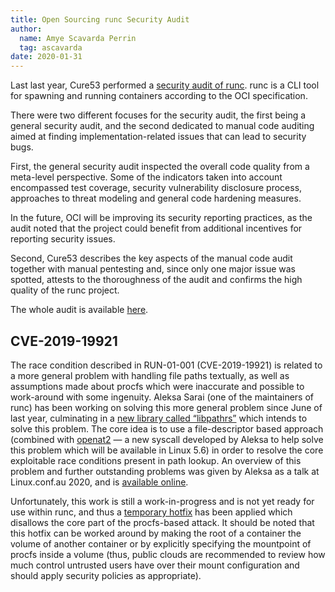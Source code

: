 ```yaml
---
title: Open Sourcing runc Security Audit
author:
  name: Amye Scavarda Perrin
  tag: ascavarda
date: 2020-01-31
---
```


Last last year, Cure53 performed a [security audit of runc](https://github.com/opencontainers/runc/blob/master/docs/Security-Audit.pdf). runc is a CLI tool for spawning and running containers according to the OCI specification. 

There were two different focuses for the security audit, the first being a general security audit, and the second dedicated to manual code auditing aimed at finding implementation-related issues that can lead to security bugs. 

First, the general security audit inspected the overall code quality from a meta-level perspective. Some of the indicators taken into account encompassed test coverage, security vulnerability disclosure process, approaches to threat modeling and general code hardening measures. 

In the future, OCI will be improving its security reporting practices, as the audit noted that the project could benefit from additional incentives for reporting security issues.

Second, Cure53 describes the key aspects of the manual code audit together with manual pentesting and, since only one major issue was spotted, attests to the thoroughness of the audit and confirms the high quality of the runc project. 

The whole audit is available [here](https://github.com/opencontainers/runc/blob/master/docs/Security-Audit.pdf).

## CVE-2019-19921

The race condition described in RUN-01-001 (CVE-2019-19921) is related to a more general problem with handling file paths textually, as well as assumptions made about procfs which were inaccurate and possible to work-around with some ingenuity. Aleksa Sarai (one of the maintainers of runc) has been working on solving this more general problem since June of last year, culminating in a [new library called “libpathrs”](https://github.com/openSUSE/libpathrs) which intends to solve this problem. The core idea is to use a file-descriptor based approach (combined with [openat2](https://lwn.net/Articles/796868/) — a new syscall developed by Aleksa to help solve this problem which will be available in Linux 5.6) in order to resolve the core exploitable race conditions present in path lookup. An overview of this problem and further outstanding problems was given by Aleksa as a talk at Linux.conf.au 2020, and is [available online](https://www.youtube.com/watch?v=tGseJW_uBB8).

Unfortunately, this work is still a work-in-progress and is not yet ready for use within runc, and thus a [temporary hotfix](https://github.com/opencontainers/runc/pull/2207) has been applied which disallows the core part of the procfs-based attack. It should be noted that this hotfix can be worked around by making the root of a container the volume of another container or by explicitly specifying the mountpoint of procfs inside a volume (thus, public clouds are recommended to review how much control untrusted users have over their mount configuration and should apply security policies as appropriate).